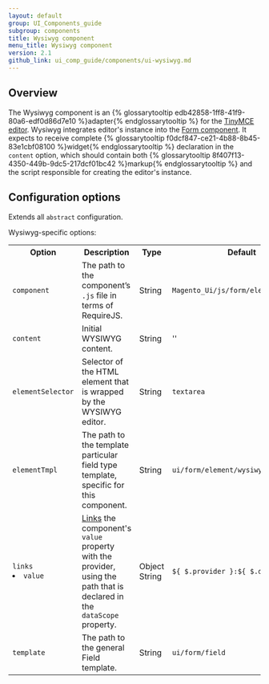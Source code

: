 ```yaml
---
layout: default
group: UI_Components_guide
subgroup: components
title: Wysiwyg component
menu_title: Wysiwyg component
version: 2.1
github_link: ui_comp_guide/components/ui-wysiwyg.md
---
```


## Overview

The Wysiwyg component is an {% glossarytooltip edb42858-1ff8-41f9-80a6-edf0d86d7e10 %}adapter{% endglossarytooltip %} for the [TinyMCE editor](https://www.tinymce.com/). Wysiwyg integrates editor's instance into the [Form component]({{page.baseurl}}ui_comp_guide/components/ui-form.html). It expects to receive complete {% glossarytooltip f0dcf847-ce21-4b88-8b45-83e1cbf08100 %}widget{% endglossarytooltip %} declaration in the `content` option, which should contain both {% glossarytooltip 8f407f13-4350-449b-9dc5-217dcf01bc42 %}markup{% endglossarytooltip %} and the script responsible for creating the editor's instance.

## Configuration options

Extends all `abstract` configuration.

Wysiwyg-specific options:

<table>
  <tr>
    <th>Option </th>
    <th>Description</th>
    <th>Type</th>
    <th>Default</th>
  </tr>
  <tr>
    <td><code>component</code></td>
    <td>The path to the component’s <code>.js</code> file in terms of RequireJS.</td>
    <td>String</td>
    <td><code>Magento_Ui/js/form/element/wysiwyg</code></td>
  </tr>
  <tr>
    <td><code>content</code></td>
    <td>Initial WYSIWYG content.</td>
    <td>String</td>
    <td>''</td>
  </tr>
  <tr>
    <td><code>elementSelector</code></td>
    <td>Selector of the HTML element that is wrapped by the WYSIWYG editor.</td>
    <td>String</td>
    <td><code>textarea</code></td>
  </tr>
  <tr>
    <td><code>elementTmpl</code></td>
    <td>The path to the template particular field type template, specific for this component.</td>
    <td>String</td>
    <td><code>ui/form/element/wysiwyg</code></td>
  </tr>
  <tr>
    <td><code>links</code>
<li>
<code>value</code>
</li>
</td>
    <td><a href="{{page.baseurl}}ui_comp_guide/concepts/ui_comp_linking_concept.html">Links</a> the component's <code>value</code> property with the provider, using the path that is declared in the <code>dataScope</code> property.</td>
    <td>Object<br>String</td>
    <td><code>${ $.provider }:${ $.dataScope }</code></td>
  </tr>
  <tr>
    <td><code>template</code></td>
    <td>The path to the general Field template.</td>
    <td>String</td>
    <td><code>ui/form/field</code></td>
  </tr>
</table>

